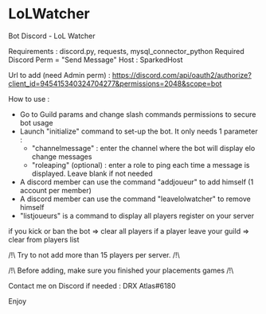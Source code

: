 # LoLWatcher
Bot Discord - LoL Watcher

Requirements : discord.py, requests, mysql_connector_python
Required Discord Perm = "Send Message"
Host : SparkedHost

Url to add (need Admin perm) : https://discord.com/api/oauth2/authorize?client_id=945415340324704277&permissions=2048&scope=bot

How to use :
  - Go to Guild params and change slash commands permissions to secure bot usage
  - Launch "initialize" command to set-up the bot. It only needs 1 parameter :
    - "channelmessage" : enter the channel where the bot will display elo change messages
    - "roleaping" (optional) : enter a role to ping each time a message is displayed. Leave blank if not needed
  - A discord member can use the command "addjoueur" to add himself (1 account per member)
  - A discord member can use the command "leavelolwatcher" to remove himself
  - "listjoueurs" is a command to display all players register on your server

if you kick or ban the bot => clear all players
if a player leave your guild => clear from players list

/!\ Try to not add more than 15 players per server. /!\ 

/!\ Before adding, make sure you finished your placements games /!\

Contact me on Discord if needed : DRX Atlas#6180

Enjoy
